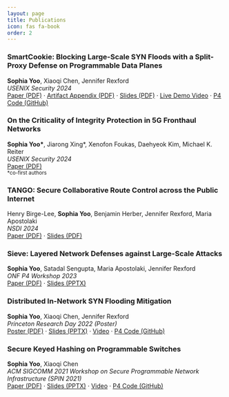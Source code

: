 ```yaml
---
layout: page
title: Publications
icon: fas fa-book
order: 2
---
```




### SmartCookie: Blocking Large-Scale SYN Floods with a Split-Proxy Defense on Programmable Data Planes
**Sophia Yoo**, Xiaoqi Chen, Jennifer Rexford  
*USENIX Security 2024*  
<a href="/documents/SmartCookie_Paper_USENIXSec24.pdf" target="_blank" rel="noopener">Paper (PDF)</a> · 
<a href="/documents/SmartCookie_Artifact_USENIXSec24.pdf" target="_blank" rel="noopener">Artifact Appendix (PDF)</a> · 
<a href="/documents/SmartCookie_Slides_USENIXSec24.pdf" target="_blank" rel="noopener">Slides (PDF)</a> · 
<a href="https://www.youtube.com/embed/oNi_4wCo9Gg?si=2YLaf0dpxxprv_WW" target="_blank" rel="noopener">Live Demo Video</a> · 
<a href="https://github.com/Princeton-Cabernet/p4-projects/tree/master/SmartCookie" target="_blank" rel="noopener">P4 Code (GitHub)</a>



### On the Criticality of Integrity Protection in 5G Fronthaul Networks
**Sophia Yoo\***, Jiarong Xing\*, Xenofon Foukas, Daehyeok Kim, Michael K. Reiter  
*USENIX Security 2024*  
<a href="/documents/FronthaulSecurity_Paper_USENIXSec24.pdf" target="_blank" rel="noopener">Paper (PDF)</a>
<br><small>*co-first authors</small>



### TANGO: Secure Collaborative Route Control across the Public Internet
Henry Birge-Lee, **Sophia Yoo**, Benjamin Herber, Jennifer Rexford, Maria Apostolaki  
*NSDI 2024*  
<a href="/documents/Tango_Paper_NSDI24.pdf" target="_blank" rel="noopener">Paper (PDF)</a> · 
<a href="/documents/Tango_Slides_NSDI24.pdf" target="_blank" rel="noopener">Slides (PDF)</a>


### Sieve: Layered Network Defenses against Large-Scale Attacks
**Sophia Yoo**, Satadal Sengupta, Maria Apostolaki, Jennifer Rexford  
*ONF P4 Workshop 2023*  
<a href="/documents/Sieve_Paper_P4Workshop23.pdf" target="_blank" rel="noopener">Paper (PDF)</a> · 
<a href="/documents/Sieve_Slides_P4Workshop23.pptx" target="_blank" rel="noopener">Slides (PPTX)</a>



### Distributed In-Network SYN Flooding Mitigation
**Sophia Yoo**, Xiaoqi Chen, Jennifer Rexford  
*Princeton Research Day 2022 (Poster)*  
<a href="/documents/SmartCookie_Poster_Princeton22.pdf" target="_blank" rel="noopener">Poster (PDF)</a> · 
<a href="/documents/SmartCookie_Slides_Princeton22.pptx" target="_blank" rel="noopener">Slides (PPTX)</a> · 
<a href="https://www.youtube.com/embed/wRDvL_lwB9M?si=jndpA4al-mpTkYRh" target="_blank" rel="noopener">Video</a> · 
<a href="https://github.com/Princeton-Cabernet/p4-projects/tree/master/SmartCookie" target="_blank" rel="noopener">P4 Code (GitHub)</a>


### Secure Keyed Hashing on Programmable Switches
**Sophia Yoo**, Xiaoqi Chen  
*ACM SIGCOMM 2021 Workshop on Secure Programmable Network Infrastructure (SPIN 2021)*  
<a href="/documents/SipID_Paper_SPIN21.pdf" target="_blank" rel="noopener">Paper (PDF)</a> · 
<a href="/documents/SipID_Slides_SPIN21.pptx" target="_blank" rel="noopener">Slides (PPTX)</a> · 
<a href="https://www.youtube.com/embed/Zf-_XKFngJ8" target="_blank" rel="noopener">Video</a> · 
<a href="https://github.com/Princeton-Cabernet/p4-projects/tree/master/SipHash-tofino" target="_blank" rel="noopener">P4 Code (GitHub)</a>


